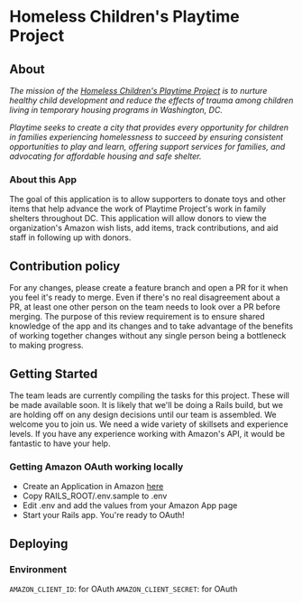 # Homeless Children's Playtime Project

## About

*The mission of the [Homeless Children's Playtime Project](http://www.playtimeproject.org/) is to nurture healthy child development and reduce the effects of trauma among children living in temporary housing programs in Washington, DC.*

*Playtime seeks to create a city that provides every opportunity for children in families experiencing homelessness to succeed by ensuring consistent opportunities to play and learn, offering support services for families, and advocating for affordable housing and safe shelter.*

### About this App

The goal of this application is to allow supporters to donate toys and other items that help advance the work of Playtime Project's work in family shelters throughout DC. This application will allow donors to view the organization's Amazon wish lists, add items, track contributions, and aid staff in following up with donors.

## Contribution policy

For any changes, please create a feature branch and open a PR for it when you feel it's ready to merge. Even if there's no real disagreement about a PR, at least one other person on the team needs to look over a PR before merging. The purpose of this review requirement is to ensure shared knowledge of the app and its changes and to take advantage of the benefits of working together changes without any single person being a bottleneck to making progress.

## Getting Started

The team leads are currently compiling the tasks for this project. These will be made available soon. It is likely that we'll be doing a Rails build, but we are holding off on any design decisions until our team is assembled. We welcome you to join us. We need a wide variety of skillsets and experience levels. If you have any experience working with Amazon's API, it would be fantastic to have your help.

### Getting Amazon OAuth working locally

* Create an Application in Amazon [here](https://github.com/wingrunr21/omniauth-amazon#prereqs)
* Copy RAILS_ROOT/.env.sample to .env
* Edit .env and add the values from your Amazon App page
* Start your Rails app. You're ready to OAuth!

## Deploying

### Environment

`AMAZON_CLIENT_ID`: for OAuth
`AMAZON_CLIENT_SECRET`: for OAuth
